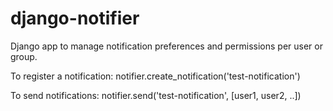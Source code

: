 django-notifier
===============

Django app to manage notification preferences and permissions per user or group.

To register a notification:
notifier.create_notification('test-notification')

To send notifications:
notifier.send('test-notification', [user1, user2, ..])
